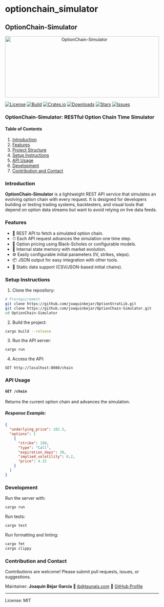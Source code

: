 # optionchain_simulator

## OptionChain-Simulator

<div style="text-align: center;">
<img src="https://raw.githubusercontent.com/joaquinbejar/OptionChain-Simulator/main/doc/images/logo.png" alt="OptionChain-Simulator" style="width: 100%; height: 200px;">
</div>

[![License](https://img.shields.io/badge/license-MIT-blue)](./LICENSE)
[![Build](https://img.shields.io/github/actions/workflow/status/joaquinbejar/OptionChain-Simulator/ci.yml)](https://github.com/joaquinbejar/OptionChain-Simulator/actions)
[![Crates.io](https://img.shields.io/crates/v/optionchain-simulator.svg)](https://crates.io/crates/optionchain-simulator)
[![Downloads](https://img.shields.io/crates/d/optionchain-simulator.svg)](https://crates.io/crates/optionchain-simulator)
[![Stars](https://img.shields.io/github/stars/joaquinbejar/OptionChain-Simulator.svg)](https://github.com/joaquinbejar/OptionChain-Simulator/stargazers)
[![Issues](https://img.shields.io/github/issues/joaquinbejar/OptionChain-Simulator.svg)](https://github.com/joaquinbejar/OptionChain-Simulator/issues)

### OptionChain-Simulator: RESTful Option Chain Time Simulator

#### Table of Contents
1. [Introduction](#introduction)
2. [Features](#features)
3. [Project Structure](#project-structure)
4. [Setup Instructions](#setup-instructions)
5. [API Usage](#api-usage)
6. [Development](#development)
7. [Contribution and Contact](#contribution-and-contact)

### Introduction

**OptionChain-Simulator** is a lightweight REST API service that simulates an evolving option chain with every request. It is designed for developers building or testing trading systems, backtesters, and visual tools that depend on option data streams but want to avoid relying on live data feeds.

### Features

- 📡 REST API to fetch a simulated option chain.
- ⏱ Each API request advances the simulation one time step.
- 🧮 Option pricing using Black-Scholes or configurable models.
- 🔄 Internal state memory with market evolution.
- ⚙️ Easily configurable initial parameters (IV, strikes, steps).
- 📦 JSON output for easy integration with other tools.
- 📁 Static data support (CSV/JSON-based initial chains).


### Setup Instructions

1. Clone the repository:
```bash
# Prerequirement
git clone https://github.com/joaquinbejar/OptionStratLib.git
git clone https://github.com/joaquinbejar/OptionChain-Simulator.git
cd OptionChain-Simulator
```

2. Build the project:
```bash
cargo build --release
```

3. Run the API server:
```bash
cargo run
```

4. Access the API:
```http
GET http://localhost:8080/chain
```

### API Usage

#### `GET /chain`

Returns the current option chain and advances the simulation.

##### Response Example:
```json
{
  "underlying_price": 102.5,
  "options": [
    {
      "strike": 100,
      "type": "Call",
      "expiration_days": 30,
      "implied_volatility": 0.2,
      "price": 4.32
    }
  ]
}
```

### Development

Run the server with:
```bash
cargo run
```

Run tests:
```bash
cargo test
```

Run formatting and linting:
```bash
cargo fmt
cargo clippy
```

### Contribution and Contact

Contributions are welcome! Please submit pull requests, issues, or suggestions.

Maintainer: **Joaquín Béjar García**
📧 jb@taunais.com
🔗 [GitHub Profile](https://github.com/joaquinbejar)

---

License: MIT
